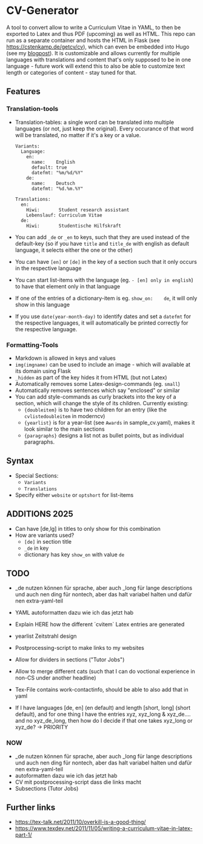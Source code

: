 # CV-Generator

A tool to convert allow to write a Curriculum Vitae in YAML, to then be exported to Latex and thus PDF (upcoming) as well as HTML. This repo can run as a separate container and hosts the HTML in Flask (see https://cstenkamp.de/getcv/cv), which can even be embedded into Hugo (see my [blogpost](https://cstenkamp.de/tech_posts/hugo_dynamic_content/)). It is customizable and allows currently for multiple languages with translations and content that's only supposed to be in one language - future work will extend this to also be able to customize text length or categories of content - stay tuned for that. 

## Features

### Translation-tools

* Translation-tables: a single word can be translated into multiple languages (or not, just keep the original). Every occurance of that word will be translated, no matter if it's a key or a value.
    ```
    Variants:
      Language:
        en:
          name:    English
          default: true
          datefmt: "%m/%d/%Y"
        de:
          name:    Deutsch
          datefmt: "%d.%m.%Y"
    
    Translations:
      en:
        Hiwi:       Student research assistant
        Lebenslauf: Curriculum Vitae
      de:
        Hiwi:       Studentische Hilfskraft
    ```
  
* You can add `_de` or `_en` to keys, such that they are used instead of the default-key (so if you have `title` and `title_de` with english as default language, it selects either the one or the other)
* You can have `[en]` or `[de]` in the key of a section such that it only occurs in the respective language
* You can start list-items with the language (eg. `- [en] only in english`) to have that element only in that language
* If one of the entries of a dictionary-item is eg. `show_on:    de`, it will only show in this language
* If you use `date(year-month-day)` to identify dates and set a `datefmt` for the respective languages, it will automatically be printed correctly for the respective language.

### Formatting-Tools

* Markdown is allowed in keys and values
* `img(imgname)` can be used to include an image - which will available at its domain using Flask
* `_hidden` as part of the key hides it from HTML (but not Latex)
* Automatically removes some Latex-design-commands (eg. `small`)
* Automatically removes sentences which say "enclosed" or similar
* You can add style-commands as curly brackets into the key of a section, which will change the style of its children. Currently existing:
  * `{doubleitem}` is to have two children for an entry (like the `cvlistedoubleitem` in moderncv) 
  * `{yearlist}` is for a year-list (see `Awards` in sample_cv.yaml), makes it look similar to the main sections
  * `{paragraphs}` designs a list not as bullet points, but as individual paragraphs.

## Syntax

* Special Sections: 
  * `Variants`
  * `Translations`
* Specify either `website` or `optshort` for list-items

## ADDITIONS 2025
* Can have [de,lg] in titles to only show for this combination
* How are variants used? 
  * `[de]` in section title
  * `_de` in key
  * dictionary has key `show_on` with value `de`

## TODO

* _de nutzen können für sprache, aber auch _long für lange descriptions und auch nen ding für nontech, aber das halt variabel halten und dafür nen extra-yaml-teil 
* YAML autoformatten dazu wie ich das jetzt hab
* Explain HERE how the different ´cvitem` Latex entries are generated
* yearlist Zeitstrahl design
* Postprocessing-script to make links to my websites
* Allow for dividers in sections ("Tutor Jobs")
* Allow to merge different cats (such that I can do voctional experience in non-CS under another headline)
* Tex-File contains work-contactinfo, should be able to also add that in yaml

* If I have languages [de, en] (en default) and length [short, long] (short default), and for one thing I have the entries xyz, xyz_long & xyz_de.... and no xyz_de_long, then how do I decide if that one takes xyz_long or xyz_de? -> PRIORITY 


### NOW

* _de nutzen können für sprache, aber auch _long für lange descriptions und auch nen ding für nontech, aber das halt variabel halten und dafür nen extra-yaml-teil 
* autoformatten dazu wie ich das jetzt hab
* CV mit postprocessing-script dass die links macht
* Subsections (Tutor Jobs)



## Further links

* https://tex-talk.net/2011/10/overkill-is-a-good-thing/
* https://www.texdev.net/2011/11/05/writing-a-curriculum-vitae-in-latex-part-1/